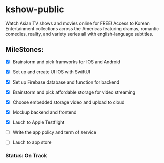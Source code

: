# kshow-public

Watch Asian TV shows and movies online for FREE! Access to Korean Entertainment collections across the Americas featuring dramas, romantic comedies, reality, and variety series all with english-language subtitles.

## MileStones:

- [x] Brainstorm and pick framworks for IOS and Android
- [x] Set up and create UI IOS with SwiftUI
- [x] Set up Firebase database and function for backend
- [x] Brainstorm and pick affordable storage for video streaming
- [x] Choose embedded storage video and upload to cloud 
- [x] Mockup backend and frontend
- [x] Lauch to Apple Testflight
- [ ] Write the app policy and term of service
- [ ] Lauch to app store 


### Status: On Track
